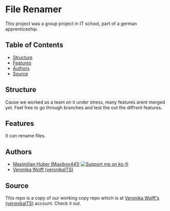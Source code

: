 # File Renamer

This project was a group project in IT school, part of a german apprenticeship.

## Table of Contents

- [Structure](#structure)
- [Features](#features)
- [Authors](#authors)
- [Source](#source)

## Structure

Cause we worked as a team on it under stress, many features arent merged yet.
Feel free to go through branches and test the out the diffrent features.

## Features

It can rename files.

## Authors

- [Maximilian Huber (Maxiboy441)](https://github.com/Maxiboy441)
  [![Support me on ko-fi](https://img.shields.io/badge/Support%20on-Ko--fi-%23FF5E5B)](https://ko-fi.com/maxiboy)
- [Veronika Wolff (veronikaITS)](https://github.com/veronikaITS)

## Source
This repo is a copy of our working copy repo which is at [Veronika Wolff's (veronikaITS)](https://github.com/veronikaITS) account. Check it out.
